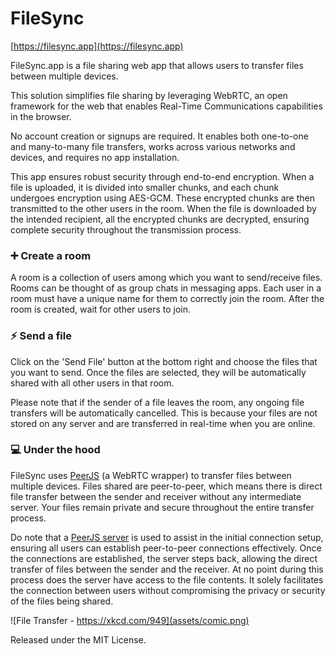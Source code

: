 # FileSync

[https://filesync.app](https://filesync.app)

FileSync.app is a file sharing web app that allows users to transfer files between multiple devices.

This solution simplifies file sharing by leveraging WebRTC, an open framework for the web that enables Real-Time Communications capabilities in the browser.

No account creation or signups are required. It enables both one-to-one and many-to-many file transfers, works across various networks and devices, and requires no app installation.

This app ensures robust security through end-to-end encryption. When a file is uploaded, it is divided into smaller chunks, and each chunk undergoes encryption using AES-GCM. These encrypted chunks are then transmitted to the other users in the room. When the file is downloaded by the intended recipient, all the encrypted chunks are decrypted, ensuring complete security throughout the transmission process.

### ➕ Create a room

A room is a collection of users among which you want to send/receive files. Rooms can be thought of as group chats in messaging apps. Each user in a room must have a unique name for them to correctly join the room. After the room is created, wait for other users to join.

### ⚡ Send a file

Click on the 'Send File' button at the bottom right and choose the files that you want to send. Once the files are selected, they will be automatically shared with all other users in that room.

Please note that if the sender of a file leaves the room, any ongoing file transfers will be automatically cancelled. This is because your files are not stored on any server and are transferred in real-time when you are online.

### 💻 Under the hood

FileSync uses [PeerJS](https://github.com/peers/peerjs) (a WebRTC wrapper) to transfer files between multiple devices. Files shared are peer-to-peer, which means there is direct file transfer between the sender and receiver without any intermediate server. Your files remain private and secure throughout the entire transfer process.

Do note that a [PeerJS server](https://github.com/peers/peerjs-server) is used to assist in the initial connection setup, ensuring all users can establish peer-to-peer connections effectively. Once the connections are established, the server steps back, allowing the direct transfer of files between the sender and the receiver. At no point during this process does the server have access to the file contents. It solely facilitates the connection between users without compromising the privacy or security of the files being shared.

![File Transfer - https://xkcd.com/949](assets/comic.png)

Released under the MIT License.